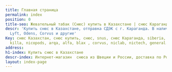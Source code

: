 ```yaml
---
title: Главная страница
permalink: index
position: 0
title-seo: Жевательный табак (Снюс) купить в Казахстане | снюс Караганда.
descr: 'Купить снюс в Казахстане, отправка СДЭК с г. Караганда. В наличии: Siberia,
  Lyft, Odens, Corvus и другие'
Key: снюс Казахстан, снюс купить, снюс, snus, снюс Караганда, siberia, odens, thunder,
  killa, nicopods, arqa, alfa, blax , corvus, niclab, nictech, general.
address: 
h1-index: Купить снюс в Казахстане
descr-index: Интернет-магазин  снюса из Швеции и России, доставка по России и Казахстану
layout: index-page
---
```


